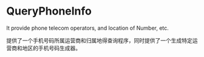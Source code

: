 # QueryPhoneInfo
It provide phone telecom operators, and location of Number, etc.

提供了一个手机号码所属运营商和归属地得查询程序，同时提供了一个生成特定运营商和地区的手机号码生成器。